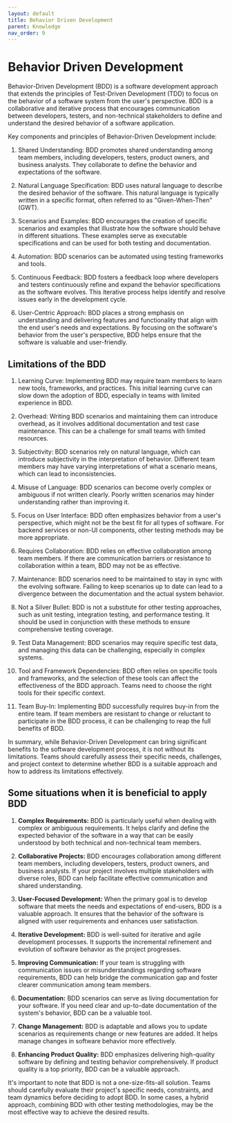 ```yaml
---
layout: default
title: Behavior Driven Development
parent: Knowledge
nav_order: 9
---
```


# Behavior Driven Development

Behavior-Driven Development (BDD) is a software development approach that extends the principles of Test-Driven Development (TDD) to focus on the behavior of a software system from the user's perspective. BDD is a collaborative and iterative process that encourages communication between developers, testers, and non-technical stakeholders to define and understand the desired behavior of a software application.

Key components and principles of Behavior-Driven Development include:

1. Shared Understanding: BDD promotes shared understanding among team members, including developers, testers, product owners, and business analysts. They collaborate to define the behavior and expectations of the software.

2. Natural Language Specification: BDD uses natural language to describe the desired behavior of the software. This natural language is typically written in a specific format, often referred to as "Given-When-Then" (GWT).

3. Scenarios and Examples: BDD encourages the creation of specific scenarios and examples that illustrate how the software should behave in different situations. These examples serve as executable specifications and can be used for both testing and documentation.

4. Automation: BDD scenarios can be automated using testing frameworks and tools.

5. Continuous Feedback: BDD fosters a feedback loop where developers and testers continuously refine and expand the behavior specifications as the software evolves. This iterative process helps identify and resolve issues early in the development cycle.

6. User-Centric Approach: BDD places a strong emphasis on understanding and delivering features and functionality that align with the end user's needs and expectations. By focusing on the software's behavior from the user's perspective, BDD helps ensure that the software is valuable and user-friendly.

## Limitations of the BDD

1. Learning Curve: Implementing BDD may require team members to learn new tools, frameworks, and practices. This initial learning curve can slow down the adoption of BDD, especially in teams with limited experience in BDD.

2. Overhead: Writing BDD scenarios and maintaining them can introduce overhead, as it involves additional documentation and test case maintenance. This can be a challenge for small teams with limited resources.

3. Subjectivity: BDD scenarios rely on natural language, which can introduce subjectivity in the interpretation of behavior. Different team members may have varying interpretations of what a scenario means, which can lead to inconsistencies.

4. Misuse of Language: BDD scenarios can become overly complex or ambiguous if not written clearly. Poorly written scenarios may hinder understanding rather than improving it.

5. Focus on User Interface: BDD often emphasizes behavior from a user's perspective, which might not be the best fit for all types of software. For backend services or non-UI components, other testing methods may be more appropriate.

6. Requires Collaboration: BDD relies on effective collaboration among team members. If there are communication barriers or resistance to collaboration within a team, BDD may not be as effective.

7. Maintenance: BDD scenarios need to be maintained to stay in sync with the evolving software. Failing to keep scenarios up to date can lead to a divergence between the documentation and the actual system behavior.

8. Not a Silver Bullet: BDD is not a substitute for other testing approaches, such as unit testing, integration testing, and performance testing. It should be used in conjunction with these methods to ensure comprehensive testing coverage.

9. Test Data Management: BDD scenarios may require specific test data, and managing this data can be challenging, especially in complex systems.

10. Tool and Framework Dependencies: BDD often relies on specific tools and frameworks, and the selection of these tools can affect the effectiveness of the BDD approach. Teams need to choose the right tools for their specific context.

11. Team Buy-In: Implementing BDD successfully requires buy-in from the entire team. If team members are resistant to change or reluctant to participate in the BDD process, it can be challenging to reap the full benefits of BDD.

In summary, while Behavior-Driven Development can bring significant benefits to the software development process, it is not without its limitations. Teams should carefully assess their specific needs, challenges, and project context to determine whether BDD is a suitable approach and how to address its limitations effectively.

## Some situations when it is beneficial to apply BDD

1. **Complex Requirements:** BDD is particularly useful when dealing with complex or ambiguous requirements. It helps clarify and define the expected behavior of the software in a way that can be easily understood by both technical and non-technical team members.

2. **Collaborative Projects:** BDD encourages collaboration among different team members, including developers, testers, product owners, and business analysts. If your project involves multiple stakeholders with diverse roles, BDD can help facilitate effective communication and shared understanding.

3. **User-Focused Development:** When the primary goal is to develop software that meets the needs and expectations of end-users, BDD is a valuable approach. It ensures that the behavior of the software is aligned with user requirements and enhances user satisfaction.

4. **Iterative Development:** BDD is well-suited for iterative and agile development processes. It supports the incremental refinement and evolution of software behavior as the project progresses.

5. **Improving Communication:** If your team is struggling with communication issues or misunderstandings regarding software requirements, BDD can help bridge the communication gap and foster clearer communication among team members.

6. **Documentation:** BDD scenarios can serve as living documentation for your software. If you need clear and up-to-date documentation of the system's behavior, BDD can be a valuable tool.

7. **Change Management:** BDD is adaptable and allows you to update scenarios as requirements change or new features are added. It helps manage changes in software behavior more effectively.

8. **Enhancing Product Quality:** BDD emphasizes delivering high-quality software by defining and testing behavior comprehensively. If product quality is a top priority, BDD can be a valuable approach.

It's important to note that BDD is not a one-size-fits-all solution. Teams should carefully evaluate their project's specific needs, constraints, and team dynamics before deciding to adopt BDD. In some cases, a hybrid approach, combining BDD with other testing methodologies, may be the most effective way to achieve the desired results.